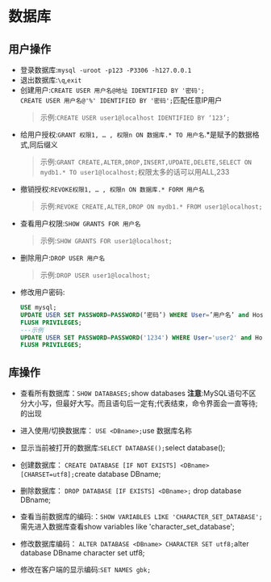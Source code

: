 # 数据库

## 用户操作

* 登录数据库:`mysql -uroot -p123 -P3306 -h127.0.0.1`
* 退出数据库:`\q`,`exit`
* 创建用户:`CREATE USER 用户名@地址 IDENTIFIED BY '密码';`<br>`CREATE USER 用户名@'%' IDENTIFIED BY '密码';`匹配任意IP用户
  > 示例:`CREATE USER user1@localhost IDENTIFIED BY ‘123’;`
* 给用户授权:`GRANT 权限1, … , 权限n ON 数据库.* TO 用户名`.*是赋予的数据格式,同后缀义
  > 示例:`GRANT CREATE,ALTER,DROP,INSERT,UPDATE,DELETE,SELECT ON mydb1.* TO user1@localhost;`权限太多的话可以用ALL,233
* 撤销授权:`REVOKE权限1, … , 权限n ON 数据库.* FORM 用户名`
  > 示例:`REVOKE CREATE,ALTER,DROP ON mydb1.* FROM user1@localhost;`
* 查看用户权限:`SHOW GRANTS FOR 用户名`
  > 示例:`SHOW GRANTS FOR user1@localhost;`
* 删除用户:`DROP USER 用户名`
  > 示例:`DROP USER user1@localhost;`
* 修改用户密码:
  ```sql
  USE mysql;
  UPDATE USER SET PASSWORD=PASSWORD(‘密码’) WHERE User=’用户名’ and Host=’IP’;
  FLUSH PRIVILEGES;
  ---示例
  UPDATE USER SET PASSWORD=PASSWORD('1234') WHERE User='user2' and Host=’localhost’;
  FLUSH PRIVILEGES;
  ```

## 库操作

* 查看所有数据库：`SHOW DATABASES;`show databases
  **注意**:MySQL语句不区分大小写，但最好大写。而且语句后一定有;代表结束，命令界面会一直等待;的出现
* 进入使用/切换数据库： `USE <DBname>;`use 数据库名称
* 显示当前被打开的数据库:`SELECT DATABASE();`select database();
* 创建数据库： `CREATE DATABASE [IF NOT EXISTS] <DBname> [CHARSET=utf8];`create database DBname;
* 删除数据库： `DROP DATABASE [IF EXISTS] <DBname>;` drop database DBname;
* 查看当前数据库的编码:：`SHOW VARIABLES LIKE 'CHARACTER_SET_DATABASE';` 需先进入数据库查看show variables like 'character_set_database';
* 修改数据库编码： `ALTER DATABASE <DBname> CHARACTER SET utf8;`alter database DBname character set utf8;

* 修改在客户端的显示编码:`SET NAMES gbk;`